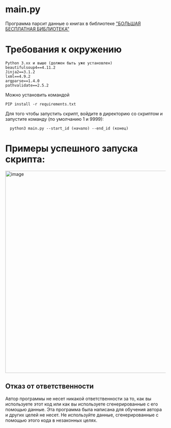 # main.py
Программа парсит данные о книгах в библиотеке ["БОЛЬШАЯ БЕСПЛАТНАЯ БИБЛИОТЕКА"](https://tululu.org)

# Требования к окружению
```
Python 3.xx и выше (должен быть уже установлен)
beautifulsoup4==4.11.2
Jinja2==3.1.2
lxml==4.9.2
argparse==1.4.0
pathvalidate==2.5.2
```
Можно установить командой  
``` 
PIP install -r requirements.txt
```

Для того чтобы запустить скрипт, войдите в директорию со скриптом и запустите команду (по умолчанию 1 и 9999):
```
  python3 main.py --start_id (начало) --end_id (конец)

```

# Примеры успешного запуска скрипта:

<img width="635" alt="image" src="https://user-images.githubusercontent.com/55636018/222972132-a028a5b7-ab9d-44e1-9c75-0c55811fd223.png">


## Отказ от ответственности

Автор программы не несет никакой ответственности за то, как вы используете этот код или как вы используете сгенерированные с его помощью данные. Эта программа была написана для обучения автора и других целей не несет. Не используйте данные, сгенерированные с помощью этого кода в незаконных целях.
